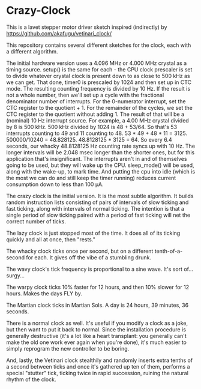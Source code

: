 Crazy-Clock
===========

This is a lavet stepper motor driver sketch inspired (indirectly) by https://github.com/akafugu/vetinari_clock/

This repository contains several different sketches for the clock, each with a different algorithm.

The initial hardware version uses a 4.096 MHz or 4.000 MHz crystal as a timing source. setup() is the same for each - the CPU clock prescaler is set to divide whatever crystal clock is present down to as close to 500 kHz as we can get. That done, timer0 is prescaled by 1024 and then set up in CTC mode. The resulting counting frequency is divided by 10 Hz. If the result is not a whole number, then we'll set up a cycle with the fractional denominator number of interrupts. For the 0-numerator interrupt, set the CTC register to the quotient + 1. For the remainder of the cycles, we set the CTC register to the quotient without adding 1. The result of that will be a (nominal) 10 Hz interrupt source. For example, a 4.00 MHz crystal divided by 8 is 500 kHz. 500 kHz divided by 1024 is 48 + 53/64. So that's 53 interrupts counting to 49 and 11 counting to 48. 53 * 49 + 48 * 11 = 3125. 500000/10240 = 48.828125. 48.8128125 * 3125 = 64. So every 6.4 seconds, our whacky 48.8128125 Hz counting rate syncs up with 10 Hz. The longer intervals will be 2.048 msec longer than the shorter ones, but for this application that's insignificant. The interrupts aren't in and of themselves going to be used, but they will wake up the CPU. sleep_mode() will be used, along with the wake-up, to mark time. And putting the cpu into idle (which is the most we can do and still keep the timer running) reduces current consumption down to less than 100 µA.


The crazy clock is the initial version. It is the most subtle algorithm. It builds random instruction lists consisting of pairs of intervals of slow ticking and fast ticking, along with intervals of normal ticking. The intention is that a single period of slow ticking paired with a period of fast ticking will net the correct number of ticks.


The lazy clock is just stopped most of the time. It does all of its ticking quickly and all at once, then "rests."


The whacky clock ticks once per second, but on a different tenth-of-a-second for each. It gives off the vibe of a stumbling drunk.


The wavy clock's tick frequency is proportional to a sine wave. It's sort of... surgy...


The warpy clock ticks 10% faster for 12 hours, and then 10% slower for 12 hours. Makes the days FLY by.


The Martian clock ticks in Martian Sols. A day is 24 hours, 39 minutes, 36 seconds.


There is a normal clock as well. It's useful if you modify a clock as a joke, but then want to put it back to normal. Since the installation procedure is generally destructive (it's a lot like a heart transplant: you generally can't make the old one work ever again when you're done), it's much easier to simply reprogram the new controller to be boring.


And, lastly, the Vetinari clock stealthily and randomly inserts extra tenths of a second between ticks and once it's gathered up ten of them, performs a special "stutter" tick, ticking twice in rapid succession, ruining the natural rhythm of the clock.
